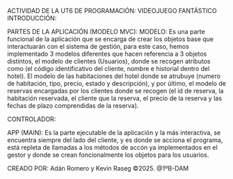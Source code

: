 ACTIVIDAD DE LA UT6 DE PROGRAMACIÓN: VIDEOJUEGO FANTÁSTICO
INTRODUCCIÓN:


PARTES DE LA APLICACIÓN (MODELO MVC):
MODELO:
Es una parte funcional de la aplicación que se encarga de crear los objetos base que interactuarán con el sistema de gestión, para este caso, hemos implementado 3 modelos diferentes que hacen referencia a 3 objetos distintos, el modelo de clientes (Usuarios), donde se recogen atributos como (el código identificativo del cliente, nombre e historial dentro del hotel). El modelo de las habitaciones del hotel donde se atrubuye (numero de habitación, tipo, precio, estado y descripción), y por último, el modelo de reservas encargadas por los clientes donde se recogen (el id de reserva, la habitación reservada, el cliente que la reserva, el precio de la reserva y las fechas de plazo comprendidas de la reserva).

CONTROLADOR:

APP (MAIN):
Es la parte ejecutable de la aplicación y la más interactiva, se encuentra siempre del lado del cliente, y es donde se acciona el programa, está repleta de llamadas a los métodos de accón ya implementados en el gestor y donde se crean foncionalmente los objetos para los usuarios.

CREADO POR: Adán Romero y Kevin Raseg ©2025. @1ºB-DAM